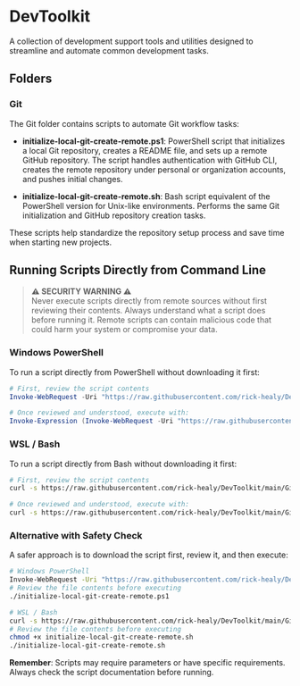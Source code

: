 # DevToolkit

A collection of development support tools and utilities designed to streamline and automate common development tasks.

## Folders

### Git

The Git folder contains scripts to automate Git workflow tasks:

- **initialize-local-git-create-remote.ps1**: PowerShell script that initializes a local Git repository, creates a README file, and sets up a remote GitHub repository. The script handles authentication with GitHub CLI, creates the remote repository under personal or organization accounts, and pushes initial changes.

- **initialize-local-git-create-remote.sh**: Bash script equivalent of the PowerShell version for Unix-like environments. Performs the same Git initialization and GitHub repository creation tasks.

These scripts help standardize the repository setup process and save time when starting new projects.

## Running Scripts Directly from Command Line

> **⚠️ SECURITY WARNING ⚠️**  
> Never execute scripts directly from remote sources without first reviewing their contents. Always understand what a script does before running it. Remote scripts can contain malicious code that could harm your system or compromise your data.

### Windows PowerShell

To run a script directly from PowerShell without downloading it first:

```powershell
# First, review the script contents
Invoke-WebRequest -Uri "https://raw.githubusercontent.com/rick-healy/DevToolkit/main/Git/initialize-local-git-create-remote.ps1" -UseBasicParsing | Select-Object -ExpandProperty Content

# Once reviewed and understood, execute with:
Invoke-Expression (Invoke-WebRequest -Uri "https://raw.githubusercontent.com/rick-healy/DevToolkit/main/Git/initialize-local-git-create-remote.ps1" -UseBasicParsing).Content
```

### WSL / Bash

To run a script directly from Bash without downloading it first:

```bash
# First, review the script contents
curl -s https://raw.githubusercontent.com/rick-healy/DevToolkit/main/Git/initialize-local-git-create-remote.sh

# Once reviewed and understood, execute with:
curl -s https://raw.githubusercontent.com/rick-healy/DevToolkit/main/Git/initialize-local-git-create-remote.sh | bash
```

### Alternative with Safety Check

A safer approach is to download the script first, review it, and then execute:

```bash
# Windows PowerShell
Invoke-WebRequest -Uri "https://raw.githubusercontent.com/rick-healy/DevToolkit/main/Git/initialize-local-git-create-remote.ps1" -OutFile "initialize-local-git-create-remote.ps1"
# Review the file contents before executing
./initialize-local-git-create-remote.ps1

# WSL / Bash
curl -s https://raw.githubusercontent.com/rick-healy/DevToolkit/main/Git/initialize-local-git-create-remote.sh > initialize-local-git-create-remote.sh
# Review the file contents before executing
chmod +x initialize-local-git-create-remote.sh
./initialize-local-git-create-remote.sh
```

**Remember**: Scripts may require parameters or have specific requirements. Always check the script documentation before running.